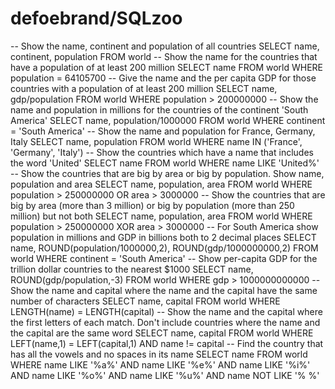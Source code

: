 # defoebrand/SQLzoo

 -- Show the name, continent and population of all countries SELECT name, continent, population FROM world -- Show the name for the countries that have a population of at least 200 million SELECT name FROM world WHERE population = 64105700 -- Give the name and the per capita GDP for those countries with a population of at least 200 million SELECT name, gdp/population FROM world WHERE population &gt; 200000000 -- Show the name and population in millions for the countries of the continent 'South America' SELECT name, population/1000000 FROM world WHERE continent = 'South America' -- Show the name and population for France, Germany, Italy SELECT name, population FROM world WHERE name IN \('France', 'Germany', 'Italy'\) -- Show the countries which have a name that includes the word 'United' SELECT name FROM world WHERE name LIKE 'United%' -- Show the countries that are big by area or big by population. Show name, population and area SELECT name, population, area FROM world WHERE population &gt; 250000000 OR area &gt; 3000000 -- Show the countries that are big by area \(more than 3 million\) or big by population \(more than 250 million\) but not both SELECT name, population, area FROM world WHERE population &gt; 250000000 XOR area &gt; 3000000 -- For South America show population in millions and GDP in billions both to 2 decimal places SELECT name, ROUND\(population/1000000,2\), ROUND\(gdp/1000000000,2\) FROM world WHERE continent = 'South America' -- Show per-capita GDP for the trillion dollar countries to the nearest $1000 SELECT name, ROUND\(gdp/population,-3\) FROM world WHERE gdp &gt; 1000000000000 -- Show the name and capital where the name and the capital have the same number of characters SELECT name, capital FROM world WHERE LENGTH\(name\) = LENGTH\(capital\) -- Show the name and the capital where the first letters of each match. Don't include countries where the name and the capital are the same word SELECT name, capital FROM world WHERE LEFT\(name,1\) = LEFT\(capital,1\) AND name != capital -- Find the country that has all the vowels and no spaces in its name SELECT name FROM world WHERE name LIKE '%a%' AND name LIKE '%e%' AND name LIKE '%i%' AND name LIKE '%o%' AND name LIKE '%u%' AND name NOT LIKE '% %'


